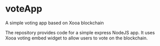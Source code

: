 # voteApp
A simple voting app based on Xooa blockchain

The repository provides code for a simple express NodeJS app. It uses Xooa voting embed widget to allow users to vote on the blockchain.
